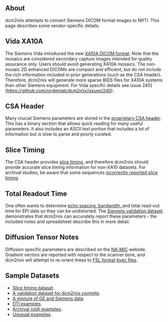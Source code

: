 ## About

dcm2niix attempts to convert Siemens DICOM format images to NIfTI. This page describes some vendor-specific details.

## Vida XA10A

The Siemens Vida introduced the new [XA10A DICOM format](https://github.com/rordenlab/dcm2niix/issues/236). Note that the mosaics are considered secondary capture images intended for quality assurance only. Users should avoid generating XA10A mosaics. The non-mosaic 2D enhanced DICOMs are compact and efficient, but do not include the rich information included in prior generations (such as the CSA header). Therefore, dcm2niix will generate more sparse BIDS files for XA10A systems than other Siemens equipment. For Vida specific details see issue 240](https://github.com/rordenlab/dcm2niix/issues/240).

## CSA Header

Many crucial Siemens parameters are stored in the [proprietary CSA header](http://nipy.org/nibabel/dicom/siemens_csa.html). This has a binary section that allows quick reading for many useful parameters. It also includes an ASCII text portion that includes a lot of information but is slow to parse and poorly curated.

## Slice Timing

The CSA header provides [slice timing](https://www.mccauslandcenter.sc.edu/crnl/tools/stc), and therefore dcm2niix should provide accurate slice timing information for non-XA10 datasets. For archival studies, be aware that some sequences [incorrectly reported slice timing](https://github.com/rordenlab/dcm2niix/issues/126).

## Total Readout Time

One often wants to determine [echo spacing, bandwidth, ](https://support.brainvoyager.com/brainvoyager/functional-analysis-preparation/29-pre-processing/78-epi-distortion-correction-echo-spacing-and-bandwidth) and total read-out time for EPI data so they can be undistorted. The [Siemens validation dataset](https://github.com/neurolabusc/dcm_qa/tree/master/In/TotalReadoutTime) demonstrates that dcm2niix can accurately report these parameters - the included notes and spreadsheet describe this in more detail.

## Diffusion Tensor Notes

Diffusion specific parameters are described on the [NA-MIC](https://www.na-mic.org/wiki/NAMIC_Wiki:DTI:DICOM_for_DWI_and_DTI#Private_vendor:_Siemens) website. Gradient vectors are reported with respect to the scanner bore, and dcm2niix will attempt to re-orient these to [FSL format](http://justinblaber.org/brief-introduction-to-dwmri/) [bvec files](https://fsl.fmrib.ox.ac.uk/fsl/fslwiki/FDT/FAQ#What_conventions_do_the_bvecs_use.3F).

## Sample Datasets

 - [Slice timing dataset](httphttps://www.nitrc.org/plugins/mwiki/index.php/dcm2nii:MainPage#Slice_timing_corrections://www.nitrc.org/plugins/mwiki/index.php/dcm2nii:MainPage).
 - [A validation dataset for dcm2niix commits](https://github.com/neurolabusc/dcm_qa).
 - [A mixture of GE and Siemens data](https://github.com/neurolabusc/dcm_qa_nih).
 - [DTI examples](https://www.nitrc.org/plugins/mwiki/index.php/dcm2nii:MainPage#Diffusion_Tensor_Imaging).
 - [Archival (old) examples](https://www.nitrc.org/plugins/mwiki/index.php/dcm2nii:MainPage#Archival_MRI).
 - [Unusual examples](https://www.nitrc.org/plugins/mwiki/index.php/dcm2nii:MainPage#Unusual_MRI).

